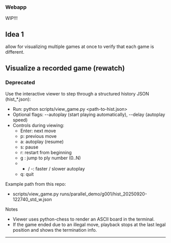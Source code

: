 ### Webapp
WIP!!!


## Idea 1
allow for visualizing multiple games at once to verify that each game is different.
## Visualize a recorded game (rewatch)

### Deprecated
Use the interactive viewer to step through a structured history JSON (hist_*.json):

- Run: python scripts/view_game.py <path-to-hist.json>
- Optional flags: --autoplay (start playing automatically), --delay <seconds> (autoplay speed)
- Controls during viewing:
  - Enter: next move
  - p: previous move
  - a: autoplay (resume)
  - s: pause
  - r: restart from beginning
  - g <ply>: jump to ply number (0..N)
  - + / -: faster / slower autoplay
  - q: quit

Example path from this repo:
- scripts/view_game.py runs/parallel_demo/g001/hist_20250920-122740_std_w.json

Notes
- Viewer uses python-chess to render an ASCII board in the terminal.
- If the game ended due to an illegal move, playback stops at the last legal position and shows the termination info.

---